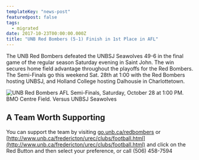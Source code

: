 ```yaml
---
templateKey: "news-post"
featuredpost: false
tags:
  - migrated
date: 2017-10-23T00:00:00.000Z
title: "UNB Red Bombers (5-1) Finish in 1st Place in AFL"
---
```


The UNB Red Bombers defeated the UNBSJ Seawolves 49-6 in the final game of the regular season Saturday evening in Saint John. The win secures home field advantage throughout the playoffs for the Red Bombers. The Semi-Finals go this weekend Sat. 28th at 1:00 with the Red Bombers hosting UNBSJ, and Holland College hosting Dalhousie in Charlottetown.


![UNB Red Bombers AFL Semi-Finals, Saturday, October 28 at 1:00 PM. BMO Centre Field. Versus UNBSJ Seawolves](/img/posts/2017-10-23.jpg)

## A Team Worth Supporting

You can support the team by visiting [go.unb.ca/redbombers](go.unb.ca/redbombers) or [http://www.unb.ca/fredericton/urec/clubs/football.html](http://www.unb.ca/fredericton/urec/clubs/football.html) and click on the Red Button and then select your preference, or call (506) 458-7594

